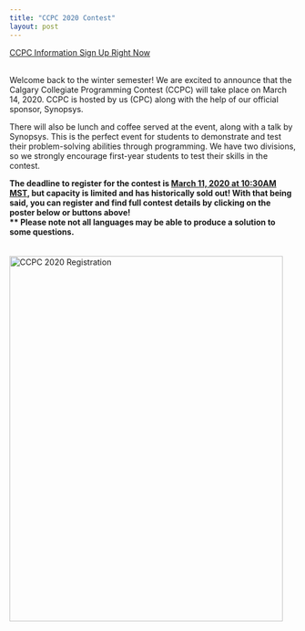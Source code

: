 ```yaml
---
title: "CCPC 2020 Contest"
layout: post
---
```

<div class="col-md-12">

<a class="btn btn-info btn-md" href="http://cpc.cpsc.ucalgary.ca/contests/ccpc/2020/index.html" role="button" target="_blank">
CCPC Information
</a>

<a class="btn btn-info btn-md" href="https://www.eventbrite.ca/e/calgary-collegiate-programming-contest-2020-tickets-92141324181" role="button" target="_blank">
Sign Up Right Now
</a>

<p><br>Welcome back to the winter semester! We are excited to announce that the Calgary Collegiate Programming Contest (CCPC) will take place on March 14, 2020. 
CCPC is hosted by us (CPC) along with the help of our official sponsor, Synopsys. </p>

<p>There will also be lunch and coffee served at the event, along with a talk by Synopsys. 
This is the perfect event for students to demonstrate and test their problem-solving abilities through programming. We have two divisions, 
so we strongly encourage first-year students to test their skills in the contest.
</p>

<p><b>The deadline to register for the contest is <u>March 11, 2020 at 10:30AM MST</u>, but capacity is limited and has historically sold out! With that being said, 
you can register and find full contest details by clicking on the poster below or buttons above!
<br>** Please note not all languages may be able to produce a solution to some questions.
</b>

<a href="http://cpc.cpsc.ucalgary.ca/contests/ccpc/2020/" target="_blank">
<br><br><br> <img src="/img/ccpc2020/ccpc2020.jpg" alt="CCPC 2020 Registration" style="width:480px;height:640px;border:0;">
</a>
<br><br><br>
</p>



</div>